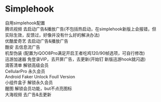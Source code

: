 # Simplehook
自用simplehook配置<br>腾讯视频 去启动广告&播放广告(不包括热启动，在simplehook新版上会报错，但实际生效，反馈过，好像并没有什么好的解决办法)<br>优酷爱奇艺 去启动广告&播放广告<br>酷安 去信息流广告<br>机型伪装 (配置为iQOO8Pro满足开启王者吃鸡120/90帧选项，可自行修改)<br>迅游加速器 免登录VIP，去开屏广告，去更新(开始钉 新版迅游hook就闪退)<br>
滴答清单 解锁高级会员<br>CellularPro 永久会员<br>Android Faker Unlock Foull Version<br>小组件盒子 解锁永久会员<br>醒图 解锁会员功能，but不点亮图标<br>大海视频 去广告&去更新

